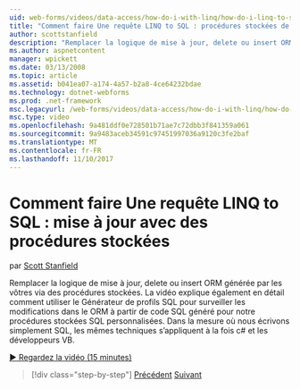 ```yaml
---
uid: web-forms/videos/data-access/how-do-i-with-linq/how-do-i-linq-to-sql-updating-with-stored-procedures
title: "Comment faire Une requête LINQ to SQL : procédures stockées de mise à jour avec | Documents Microsoft"
author: scottstanfield
description: "Remplacer la logique de mise à jour, delete ou insert ORM générée par les vôtres via des procédures stockées. La vidéo montre également en détail comment utiliser le Générateur de profils SQL pour..."
ms.author: aspnetcontent
manager: wpickett
ms.date: 03/13/2008
ms.topic: article
ms.assetid: b041ea07-a174-4a57-b2a8-4ce64232bdae
ms.technology: dotnet-webforms
ms.prod: .net-framework
msc.legacyurl: /web-forms/videos/data-access/how-do-i-with-linq/how-do-i-linq-to-sql-updating-with-stored-procedures
msc.type: video
ms.openlocfilehash: 9a481ddf0e728501b71ae7c72dbb3f841359a061
ms.sourcegitcommit: 9a9483aceb34591c97451997036a9120c3fe2baf
ms.translationtype: MT
ms.contentlocale: fr-FR
ms.lasthandoff: 11/10/2017
---
```

<a name="how-do-i-linq-to-sql-updating-with-stored-procedures"></a>Comment faire Une requête LINQ to SQL : mise à jour avec des procédures stockées
====================
par [Scott Stanfield](https://github.com/scottstanfield)

Remplacer la logique de mise à jour, delete ou insert ORM générée par les vôtres via des procédures stockées. La vidéo explique également en détail comment utiliser le Générateur de profils SQL pour surveiller les modifications dans le ORM à partir de code SQL généré pour notre procédures stockées SQL personnalisées. Dans la mesure où nous écrivons simplement SQL, les mêmes techniques s’appliquent à la fois c# et les développeurs VB.

[&#9654; Regardez la vidéo (15 minutes)](https://channel9.msdn.com/Blogs/ASP-NET-Site-Videos/how-do-i-linq-to-sql-updating-with-stored-procedures)

>[!div class="step-by-step"]
[Précédent](how-do-i-linq-to-sql-using-stored-procedures.md)
[Suivant](how-do-i-linq-to-sql-executing-arbitrary-sql.md)
